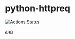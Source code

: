 # python-httpreq
[![Actions Status](https://github.com/cjineson/python-httpreq/workflows/python-httpreq/badge.svg)](https://github.com/cjineson/python-httpreq/actions)

[app](https://centered-flow-266018.appspot.com/)
